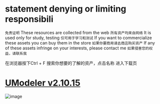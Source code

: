 # statement denying or limiting responsibili
``免责证明``
These resources are collected from the web
``所有资产均来自网络``
It is used only for study, testing
``仅可用于学习和测试``
If you want to commercialize these assets you can buy them in the store
``如果你要商用请去商店购买资产``
If any of these assets infringe on your interests, please contact me
``如果侵害您的权益，请联系我``

在浏览器按下Ctrl + F 搜索你想要的了解的资产，点击名称 进入下载页

# [UModeler v2.10.15](https://url52.ctfile.com/f/18305852-1030323799-b00499?p=1352 "下载")
![image](https://assetstore-cdn-china-v1.unitychina.cn/key-image/263b208b-0678-4b56-a9f5-51538f7c72cf.webp)
